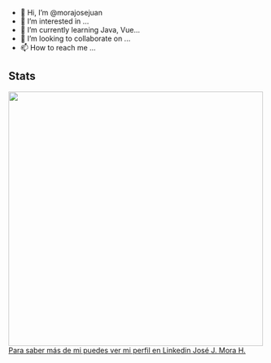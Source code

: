 - 👋 Hi, I’m @morajosejuan
- 👀 I’m interested in ...
- 🌱 I’m currently learning Java, Vue...
- 💞️ I’m looking to collaborate on ...
- 📫 How to reach me ...

<!---
morajosejuan/morajosejuan is a ✨ special ✨ repository because its `README.md` (this file) appears on your GitHub profile.
You can click the Preview link to take a look at your changes.
--->
## Stats
<img src = "https://github-readme-stats.vercel.app/api?username=morajosejuan&show_icons=true&theme=dark" width = 500 style="display: flex">

<div class="badge-base LI-profile-badge" data-locale="es_ES" data-size="medium" data-theme="dark" data-type="VERTICAL" data-vanity="morajosejuan" data-version="v1"><a class="badge-base__link LI-simple-link" href="https://co.linkedin.com/in/morajosejuan?trk=profile-badge">Para saber más de mi puedes ver mi perfil en Linkedin José J. Mora H.</a></div>
              
